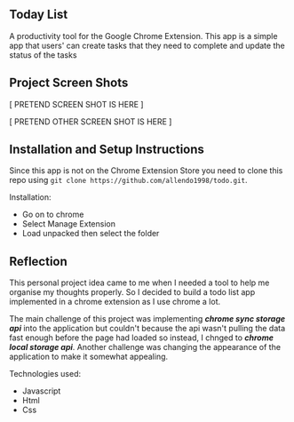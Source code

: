 ## Today List

A productivity tool for the Google Chrome Extension. This app is a simple app that users' can create tasks that they need to complete and update the status of the tasks

## Project Screen Shots

[ PRETEND SCREEN SHOT IS HERE ]

[ PRETEND OTHER SCREEN SHOT IS HERE ]

## Installation and Setup Instructions

Since this app is not on the Chrome Extension Store you need to clone this repo using `git clone https://github.com/allendo1998/todo.git`. 

Installation:

* Go on to chrome
* Select Manage Extension
* Load unpacked then select the folder

## Reflection

This personal project idea came to me when I needed a tool to help me organise my thoughts properly. So I decided to build a todo list app implemented in a chrome extension as I use chrome a lot.

The main challenge of this project was implementing ***chrome sync storage api*** into the application but couldn't because the api wasn't pulling the data fast enough before the page had loaded so instead, I chnged to ***chrome local storage api***. Another challenge was changing the appearance of the application to make it somewhat appealing.

Technologies used:

* Javascript
* Html
* Css

